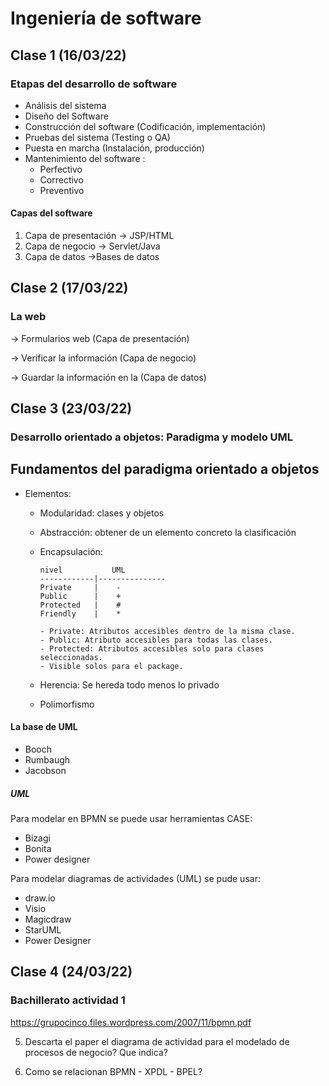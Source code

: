 # Ingeniería de software

## Clase 1 (16/03/22)

### Etapas del desarrollo de software

- Análisis del sistema
- Diseño del Software
- Construcción del software (Codificación, implementación)
- Pruebas del sistema (Testing o QA)
- Puesta en marcha (Instalación, producción)
- Mantenimiento del software :
    - Perfectivo
    - Correctivo
    - Preventivo
#### Capas del software

1) Capa de presentación -> JSP/HTML
3) Capa de negocio -> Servlet/Java
2) Capa de datos ->Bases de datos

## Clase 2 (17/03/22)

### La web

-> Formularios web (Capa de presentación)

-> Verificar la información (Capa de negocio)

-> Guardar la información en la (Capa de datos)

## Clase 3 (23/03/22)

### Desarrollo orientado a objetos: Paradigma y modelo UML

## Fundamentos del paradigma orientado a objetos

- Elementos:
    - Modularidad: clases y objetos
    - Abstracción: obtener de un elemento concreto la clasificación
    - Encapsulación:


        ```
        nivel           UML
        ------------|---------------
        Private     |    -
        Public      |    +
        Protected   |    #
        Friendly    |    *
        ```
        ```
        - Private: Atributos accesibles dentro de la misma clase.
        - Public: Atributo accesibles para todas las clases.
        - Protected: Atributos accesibles solo para clases seleccionadas.
        - Visible solos para el package.

        ```
    - Herencia: Se hereda todo menos lo privado
    - Polimorfismo

#### La base de UML

- Booch
- Rumbaugh
- Jacobson

##### UML

Para modelar en BPMN se puede usar herramientas CASE:

- Bizagi
- Bonita
- Power designer

Para modelar diagramas de actividades (UML) se pude usar:

- draw.io
- Visio
- Magicdraw
- StarUML
- Power Designer

## Clase 4 (24/03/22)

### Bachillerato actividad 1

https://grupocinco.files.wordpress.com/2007/11/bpmn.pdf

5) Descarta el paper el diagrama de actividad para el modelado de procesos de negocio? Que indica?

6) Como se relacionan BPMN - XPDL - BPEL?